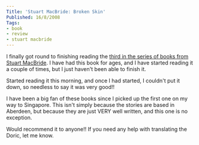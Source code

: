 ```yaml
---
Title: 'Stuart MacBride: Broken Skin'
Published: 16/8/2008
Tags:
- book
- review
- stuart macbride
---
```


I finally got round to finishing reading the [third in the series of books from Stuart MacBride](http://www.amazon.co.uk/Broken-Skin-Stuart-MacBride/dp/0007193173/ref=sr_1_2?ie=UTF8&amp;s=books&amp;qid=1220410166&amp;sr=8-2). I have had this book for ages, and I have started reading it a couple of times, but I just haven't been able to finish it.

Started reading it this morning, and once I had started, I couldn't put it down, so needless to say it was very good!!

I have been a big fan of these books since I picked up the first one on my way to Singapore. This isn't simply because the stories are based in Aberdeen, but because they are just VERY well written, and this one is no exception.

Would recommend it to anyone!! If you need any help with translating the Doric, let me know.
